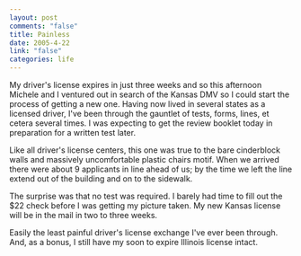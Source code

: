 ```yaml
--- 
layout: post
comments: "false"
title: Painless
date: 2005-4-22
link: "false"
categories: life
---
```

My driver's license expires in just three weeks and so this afternoon Michele and I ventured out in search of the Kansas DMV so I could start the process of getting a new one. Having now lived in several states as a licensed driver, I've been through the gauntlet of tests, forms, lines, et cetera several times. I was expecting to get the review booklet today in preparation for a written test later.

Like all driver's license centers, this one was true to the bare cinderblock walls and massively uncomfortable plastic chairs motif. When we arrived there were about 9 applicants in line ahead of us; by the time we left the line extend out of the building and on to the sidewalk.

The surprise was that no test was required. I barely had time to fill out the $22 check before I was getting my picture taken. My new Kansas license will be in the mail in two to three weeks.

Easily the least painful driver's license exchange I've ever been through. And, as a bonus, I still have my soon to expire Illinois license intact.
